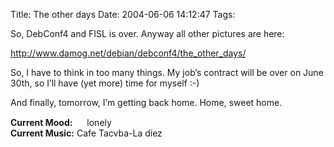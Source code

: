 Title: The other days
Date: 2004-06-06 14:12:47
Tags: 

<p>So, DebConf4 and FISL is over. Anyway all other pictures are here:</p>

<p><a href="http://www.damog.net/debian/debconf4/the_other_days/"><a href="http://www.damog.net/debian/debconf4/the_other_days/">http://www.damog.net/debian/debconf4/the_other_days/</a></a></p>

<p>So, I have to think in too many things. My job&#8217;s contract will be over on June 30th, so I&#8217;ll have (yet more) time for myself :-)</p>

<p>And finally, tomorrow, I&#8217;m getting back home. Home, sweet home.</p>

<p><strong>Current Mood:</strong> <img width="15" height="15" src="http://stat.livejournal.com/img/mood/growf/smileys/sad.gif"/> lonely<br/><strong>Current Music:</strong> Cafe Tacvba-La diez</p>
